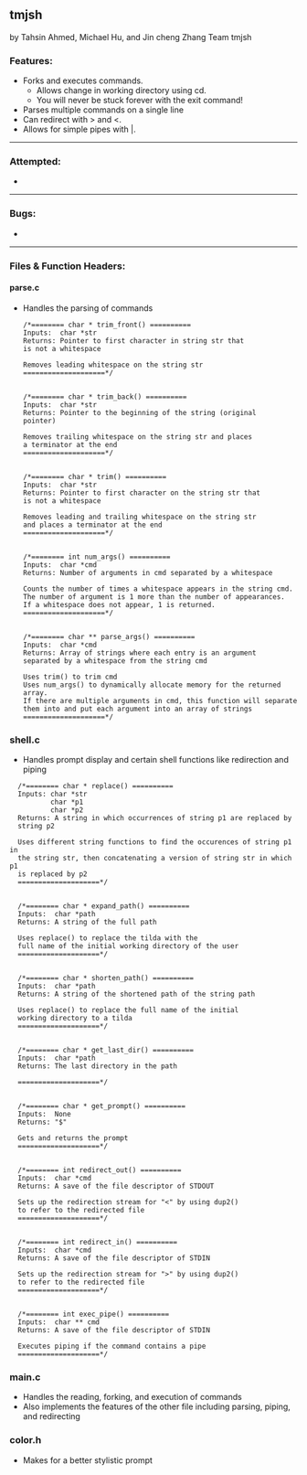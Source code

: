 ## tmjsh
by Tahsin Ahmed, Michael Hu, and Jin cheng Zhang
Team tmjsh

### Features:
- Forks and executes commands.
    - Allows change in working directory using cd.
    - You will never be stuck forever with the exit command!
- Parses multiple commands on a single line
- Can redirect with > and <.
- Allows for simple pipes with |.

---

### Attempted:
- 

---

### Bugs:
- 

---

### Files & Function Headers:
#### parse.c
- Handles the parsing of commands
  ```
  /*======== char * trim_front() ==========
  Inputs:  char *str
  Returns: Pointer to first character in string str that
  is not a whitespace

  Removes leading whitespace on the string str
  ====================*/
  
  
  /*======== char * trim_back() ==========
  Inputs:  char *str
  Returns: Pointer to the beginning of the string (original
  pointer)

  Removes trailing whitespace on the string str and places
  a terminator at the end
  ====================*/


  /*======== char * trim() ==========
  Inputs:  char *str
  Returns: Pointer to first character on the string str that
  is not a whitespace

  Removes leading and trailing whitespace on the string str
  and places a terminator at the end
  ====================*/


  /*======== int num_args() ==========
  Inputs:  char *cmd
  Returns: Number of arguments in cmd separated by a whitespace

  Counts the number of times a whitespace appears in the string cmd.
  The number of argument is 1 more than the number of appearances.
  If a whitespace does not appear, 1 is returned.
  ====================*/
  
  
  /*======== char ** parse_args() ==========
  Inputs:  char *cmd
  Returns: Array of strings where each entry is an argument
  separated by a whitespace from the string cmd

  Uses trim() to trim cmd
  Uses num_args() to dynamically allocate memory for the returned array.
  If there are multiple arguments in cmd, this function will separate
  them into and put each argument into an array of strings
  ====================*/
  ```

### shell.c
- Handles prompt display and certain shell functions like redirection and piping
```
  /*======== char * replace() ==========
  Inputs: char *str
          char *p1
          char *p2
  Returns: A string in which occurrences of string p1 are replaced by
  string p2

  Uses different string functions to find the occurences of string p1 in 
  the string str, then concatenating a version of string str in which p1
  is replaced by p2 
  ====================*/


  /*======== char * expand_path() ==========
  Inputs:  char *path
  Returns: A string of the full path

  Uses replace() to replace the tilda with the 
  full name of the initial working directory of the user
  ====================*/


  /*======== char * shorten_path() ==========
  Inputs:  char *path
  Returns: A string of the shortened path of the string path 

  Uses replace() to replace the full name of the initial 
  working directory to a tilda
  ====================*/


  /*======== char * get_last_dir() ==========
  Inputs:  char *path
  Returns: The last directory in the path

  ====================*/

  
  /*======== char * get_prompt() ==========
  Inputs:  None
  Returns: "$"

  Gets and returns the prompt
  ====================*/


  /*======== int redirect_out() ==========
  Inputs:  char *cmd
  Returns: A save of the file descriptor of STDOUT

  Sets up the redirection stream for "<" by using dup2()  
  to refer to the redirected file
  ====================*/
  
  
  /*======== int redirect_in() ==========
  Inputs:  char *cmd
  Returns: A save of the file descriptor of STDIN

  Sets up the redirection stream for ">" by using dup2()
  to refer to the redirected file
  ====================*/
  
  
  /*======== int exec_pipe() ==========
  Inputs:  char ** cmd
  Returns: A save of the file descriptor of STDIN

  Executes piping if the command contains a pipe
  ====================*/
  ```

### main.c
- Handles the reading, forking, and execution of commands
- Also implements the features of the other file including parsing, piping, and redirecting

### color.h
- Makes for a better stylistic prompt
